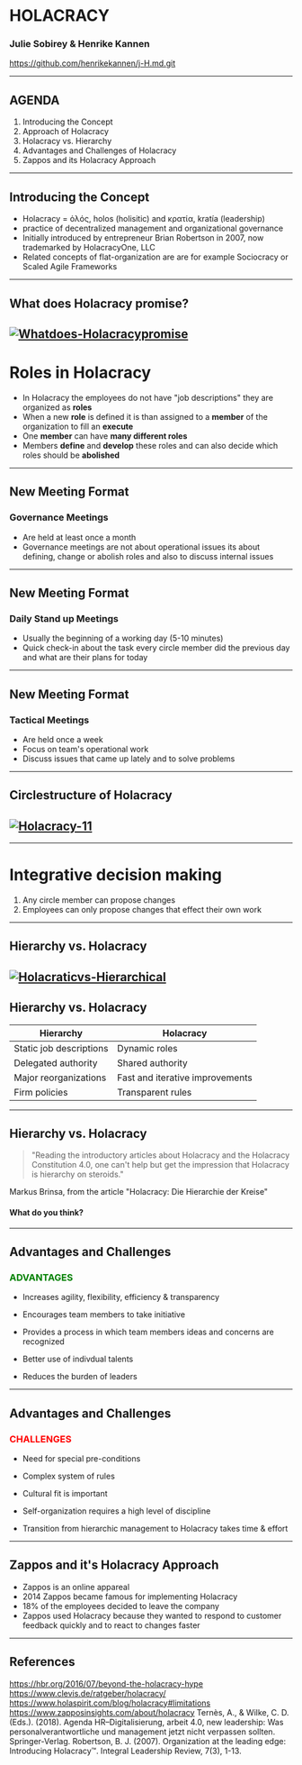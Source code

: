 # HOLACRACY
### Julie Sobirey & Henrike Kannen

https://github.com/henrikekannen/j-H.md.git

---
## AGENDA
1. Introducing the Concept
2. Approach of Holacracy 
3. Holacracy vs. Hierarchy 
4. Advantages and Challenges of Holacracy 
5. Zappos and its Holacracy Approach


---
## Introducing the Concept

- Holacracy = ὁλός, holos (holisitic) and κρατία, kratía (leadership)
- practice of decentralized management and organizational governance 
- Initially introduced by entrepreneur Brian Robertson in 2007, now trademarked by HolacracyOne, LLC
- Related concepts of flat-organization are are for example Sociocracy or Scaled Agile Frameworks 

---

## What does Holacracy promise?
<a href="https://ibb.co/y0b0LT5"><img src="https://i.ibb.co/jh1h7KG/Whatdoes-Holacracypromise.jpg" alt="Whatdoes-Holacracypromise" border="0"></a>
---
# Roles in Holacracy

- In Holacracy the employees do not have "job descriptions" they are organized as **roles**
- When a new **role** is defined it is than assigned to a **member** of the organization to fill an **execute**
- One **member** can have **many different roles**
- Members **define** and **develop** these roles and can also decide which roles should be **abolished**

---
## New Meeting Format 
### Governance Meetings
- Are held at least once a month 
- Governance meetings are not about operational issues its about defining, change or abolish roles and also to discuss internal issues

---

## New Meeting Format 
### Daily Stand up Meetings 
- Usually the beginning of a working day (5-10 minutes)
- Quick check-in about the task every circle member did the previous day and what are their plans for today 

---

## New Meeting Format 
### Tactical Meetings
- Are held once a week 
- Focus on team's operational work 
- Discuss issues that came up lately and to solve problems 
---
## Circlestructure of Holacracy
<a href="https://ibb.co/MN3Qp3Q"><img src="https://i.ibb.co/RHVdPVd/Holacracy-11.jpg" alt="Holacracy-11" border="0"></a>
---
---
# Integrative decision making 

1. Any circle member can propose changes 
2. Employees can only propose changes that effect their own work 

---
## Hierarchy vs. Holacracy
<a href="https://ibb.co/47XLrDV"><img src="https://i.ibb.co/9N105fr/Holacraticvs-Hierarchical.jpg" alt="Holacraticvs-Hierarchical" border="0"></a>
---

## Hierarchy vs. Holacracy

| Hierarchy                   | Holacracy                       |
| --------------------------- | ------------------------------- |
| Static job descriptions     | Dynamic roles                   |
| Delegated authority         | Shared authority                | 
| Major reorganizations       | Fast and iterative improvements |
| Firm policies               | Transparent rules               |

---
## Hierarchy vs. Holacracy
> "Reading the introductory articles about Holacracy and the Holacracy Constitution 4.0, one can't help but get the impression that Holacracy is hierarchy on steroids." 

Markus Brinsa, from the article "Holacracy: Die Hierarchie der Kreise"

#### What do you think? 
---
## Advantages and Challenges
### <span style="color:green;">ADVANTAGES</span>

- Increases agility, flexibility, efficiency & transparency

- Encourages team members to take initiative

- Provides a process in which team members ideas and concerns are recognized

- Better use of indivdual talents

- Reduces the burden of leaders

--- 

## Advantages and Challenges
### <span style="color:red;">CHALLENGES</span>

- Need for special pre-conditions

- Complex system of rules

- Cultural fit is important

- Self-organization requires a high level of discipline

- Transition from hierarchic management to Holacracy takes time & effort

---

## Zappos and it's Holacracy Approach
- Zappos is an online appareal 
- 2014 Zappos became famous for implementing Holacracy 
- 18% of the employees decided to leave the company 
- Zappos used Holacracy because they wanted to respond to customer feedback quickly and to react to changes faster
---

## References
https://hbr.org/2016/07/beyond-the-holacracy-hype
https://www.clevis.de/ratgeber/holacracy/
https://www.holaspirit.com/blog/holacracy#limitations
https://www.zapposinsights.com/about/holacracy
Ternès, A., & Wilke, C. D. (Eds.). (2018). Agenda HR–Digitalisierung, arbeit 4.0, new leadership: Was personalverantwortliche und management jetzt nicht verpassen sollten. Springer-Verlag.
Robertson, B. J. (2007). Organization at the leading edge: Introducing Holacracy™. Integral Leadership Review, 7(3), 1-13.